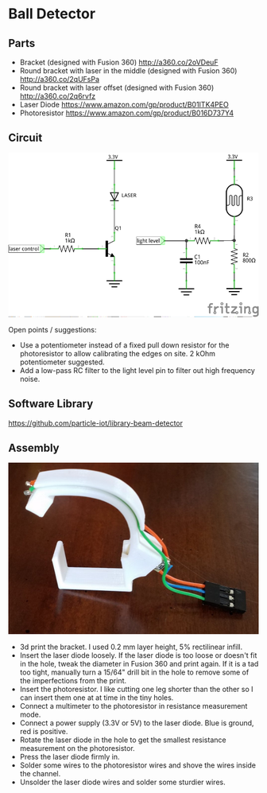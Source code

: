 # Ball Detector

## Parts

- Bracket (designed with Fusion 360) http://a360.co/2oVDeuF
- Round bracket with laser in the middle (designed with Fusion 360) http://a360.co/2qUFsPa		
- Round bracket with laser offset (designed with Fusion 360) http://a360.co/2q6rvfz
- Laser Diode https://www.amazon.com/gp/product/B01ITK4PEO
- Photoresistor https://www.amazon.com/gp/product/B016D737Y4

## Circuit

<img src="Circuit diagram_schem.png">

Open points / suggestions:
- Use a potentiometer instead of a fixed pull down resistor for the photoresistor to allow calibrating the edges on site. 2 kOhm potentiometer suggested.
- Add a low-pass RC filter to the light level pin to filter out high frequency noise.

## Software Library

https://github.com/particle-iot/library-beam-detector

## Assembly

<img src="assembled.jpg">

- 3d print the bracket. I used 0.2 mm layer height, 5% rectilinear infill.
- Insert the laser diode loosely. If the laser diode is too loose or doesn't fit in the hole,
  tweak the diameter in Fusion 360 and print again. If it is a tad too
  tight, manually turn a 15/64" drill bit in the hole to remove some of
  the imperfections from the print.
- Insert the photoresistor. I like cutting one leg shorter than the
other so I can insert them one at at time in the tiny holes.
- Connect a multimeter to the photoresistor in resistance measurement mode.
- Connect a power supply (3.3V or 5V) to the laser diode. Blue is ground, red is positive.
- Rotate the laser diode in the hole to get the smallest resistance measurement on the photoresistor.
- Press the laser diode firmly in.
- Solder some wires to the photoresistor wires and shove the wires inside the channel.
- Unsolder the laser diode wires and solder some sturdier wires.
